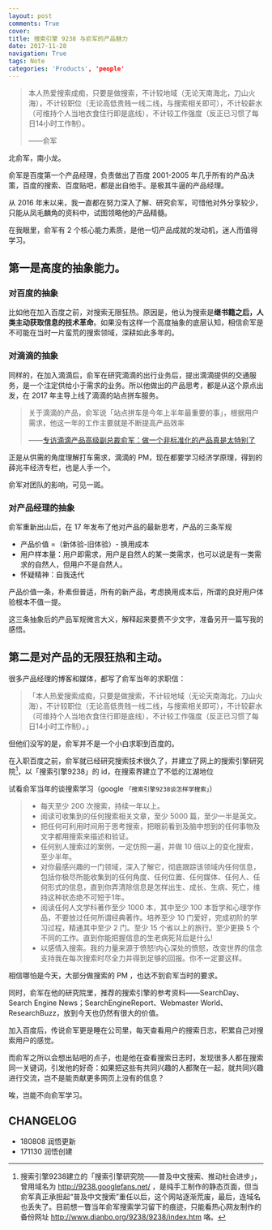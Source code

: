 ```yaml
---
layout: post
comments: True
cover:
title: 搜索引擎 9238 与俞军的产品魅力
date: 2017-11-28
navigation: True
tags: Note
categories: 'Products', 'people'
---
```


> 本人热爱搜索成痴，只要是做搜索，不计较地域（无论天南海北，刀山火海），不计较职位（无论高低贵贱一线二线，与搜索相关即可），不计较薪水（可维持个人当地衣食住行即是底线），不计较工作强度（反正已习惯了每日14小时工作制）。
>
> ——俞军

<!--more-->


北俞军，南小龙。

俞军是百度第一个产品经理，负责做出了百度 2001-2005 年几乎所有的产品决策，百度的搜索、百度贴吧，都是出自他手。是极其牛逼的产品经理。

从 2016 年末以来，我一直都在努力深入了解、研究俞军，可惜他对外分享较少，只能从凤毛麟角的资料中，试图领略他的产品精髓。

在我眼里，俞军有 2 个核心能力素质，是他一切产品成就的发动机，迷人而值得学习。

## 第一是高度的抽象能力。

### 对百度的抽象

比如他在加入百度之前，对搜索无限狂热。原因是，他认为搜索是**继书籍之后，人类主动获取信息的技术革命**。如果没有这样一个高度抽象的底层认知，相信俞军是不可能在当时一片蛮荒的搜索领域，深耕如此多年的。

### 对滴滴的抽象

同样的，在加入滴滴后，俞军在研究滴滴的出行业务后，提出滴滴提供的交通服务，是一个注定供给小于需求的业务。所以他做出的产品思考，都是从这个原点出发，在 2017 年主导上线了滴滴的站点拼车服务。

> 关于滴滴的产品，俞军说「站点拼车是今年上半年最重要的事」，根据用户需求，他这一年的工作主要就是不断提高产品效率
> 
> 
> ——[专访滴滴产品高级副总裁俞军：做一个非标准化的产品真是太特别了](http://www.pingwest.com/didi-yu-jun/)

正是从供需的角度理解打车需求，滴滴的 PM，现在都要学习经济学原理，得到的薛兆丰经济专栏，也是人手一个。

俞军对团队的影响，可见一斑。

### 对产品经理的抽象

俞军重新出山后，在 17 年发布了他对产品的最新思考，产品的三条军规

- 产品价值 =（新体验-旧体验）- 换用成本
- 用户样本量：用户即需求，用户是自然人的某一类需求，也可以说是有一类需求的自然人，但用户不是自然人。
- 怀疑精神：自我迭代

产品价值一条，朴素但普适，所有的新产品，考虑换用成本后，所谓的良好用户体验根本不值一提。

这三条抽象后的产品军规微言大义，解释起来要费不少文字，准备另开一篇写我的感悟。




## 第二是对产品的无限狂热和主动。

很多产品经理的博客和媒体，都写了俞军当年的求职信：

> 「本人热爱搜索成痴，只要是做搜索，不计较地域（无论天南海北，刀山火海），不计较职位（无论高低贵贱一线二线，与搜索相关即可），不计较薪水（可维持个人当地衣食住行即是底线），不计较工作强度（反正已习惯了每日14小时工作制）。」

但他们没写的是，俞军并不是一个小白求职到百度的。

在入职百度之前，俞军就已经研究搜索技术很久了，并建立了网上的搜索引擎研究院[^1]，以「搜索引擎9238」的 id，在搜索界建立了不低的江湖地位

试看俞军当年的谈搜索学习（google `「搜索引擎9238谈怎样学搜索」`）

> * 每天至少 200 次搜索，持续一年以上。
> * 阅读可收集到的任何搜索相关文章，至少 5000 篇，至少一半是英文。
> * 把任何可利用时间用于思考搜索，把眼前看到及脑中想到的任何事物及文字都用搜索来描述和验证。
> * 任何别人搜索过的案例，一定仿照一遍，并做 10 倍以上的变化搜索，至少半年。
> * 对你最感兴趣的一门领域，深入了解它，彻底跟踪该领域内任何信息，包括你极尽所能收集到的任何角度、任何位置、任何媒体、任何人、任何形式的信息，直到你弄清除信息是怎样出生、成长、生病、死亡，维持这种状态绝不可短于1年。
> * 阅读任何人文学科著作至少 1000 本，其中至少 100 本哲学和心理学作品，不要放过任何所谓经典著作。培养至少 10 门爱好，完成初阶的学习过程，精通其中至少 2 门。至少 15 个省以上的旅行。至少更换 5 个不同的工作。直到你能把握信息的生老病死背后是什么!
> * 以感情入搜索。我的力量来源于愤怒!内心深处的愤怒，改变世界的信念支持我在每次搜索时尽全力并得到足够的回报。你不一定要这样。
　　

相信哪怕是今天，大部分做搜索的 PM ，也达不到俞军当时的要求。

同时，俞军在他的研究院里，推荐的搜索引擎的参考资料——SearchDay、Search Engine News；SearchEngineReport、Webmaster World、ResearchBuzz，放到今天也仍然有很大的价值。

加入百度后，传说俞军更是睡在公司里，每天查看用户的搜索日志，积累自己对搜索用户的感觉。

而俞军之所以会想出贴吧的点子，也是他在查看搜索日志时，发现很多人都在搜索同一关键词，引发他的好奇：如果把这些有共同兴趣的人都聚在一起，就共同兴趣进行交流，岂不是能贡献更多网页上没有的信息？

唉，岂能不向俞军学习。

[^1]:搜索引擎9238建立的「搜索引擎研究院——普及中文搜索、推动社会进步」，曾用域名为 http://9238.googlefans.net/ ，是纯手工制作的静态页面，但当俞军真正承担起“普及中文搜索”重任以后，这个网站逐渐荒废，最后，连域名也丢失了。目前想一瞥当年俞军搜索学习留下的痕迹，只能看热心网友制作的备份网址 http://www.dianbo.org/9238/9238/index.htm 咯。


## CHANGELOG

- 180808 润悟更新
- 171130 润悟创建



